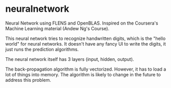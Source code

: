# neuralnetwork
Neural Network using FLENS and OpenBLAS. 
Inspired on the Coursera's Machine Learning material (Andew Ng's Course).

This neural network tries to recognize handwritten digits, which is the "hello world" for neural networks.
It doesn't have any fancy UI to write the digits, it just runs the prediction algorithms.

The neural network itself has 3 layers (input, hidden, output). 

The back-propagation algorithm is fully vectorized. However, it has to load a lot of things into memory. The algorithm is likely
to change in the future to address this problem.
